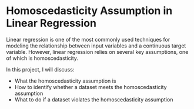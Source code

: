 # Homoscedasticity Assumption in Linear Regression
Linear regression is one of the most commonly used techniques for modeling the relationship between input variables and a continuous target variable. However, linear regression relies on several key assumptions, one of which is homoscedasticity.

In this project, I will discuss:
* What the homoscedasticity assumption is
* How to identify whether a dataset meets the homoscedasticity assumption
* What to do if a dataset violates the homoscedasticity assumption
